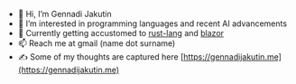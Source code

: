- 👋 Hi, I’m Gennadi Jakutin
- 👀 I’m interested in programming languages and recent AI advancements
- 🌱 Currently getting accustomed to [rust-lang](https://github.com/rust-lang/rust) and [blazor](https://dotnet.microsoft.com/en-us/apps/aspnet/web-apps/blazor)
- 📫 Reach me at gmail (name dot surname)
- ✍️ Some of my thoughts are captured here [https://gennadijakutin.me](https://gennadijakutin.me)


<!---
jakugen/jakugen is a ✨ special ✨ repository because its `README.md` (this file) appears on your GitHub profile.
You can click the Preview link to take a look at your changes.
--->
